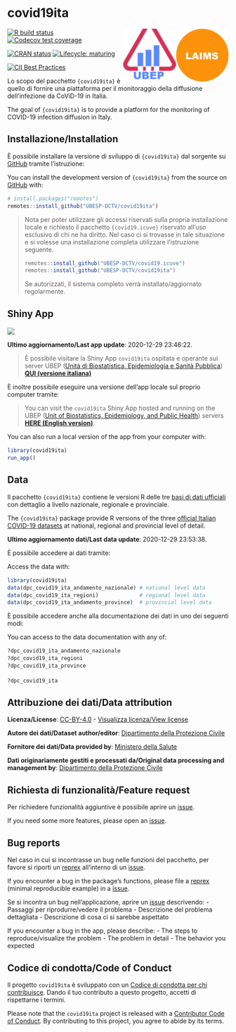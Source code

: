 
<!-- README.md is generated from README.Rmd. Please edit that file -->

# covid19ita

<img src='man/figures/logo-laims.jpg' align='right' height='120' /><img src='man/figures/logo-ubep.png' align='right' height='120' />

<!-- badges: start -->

[![R build
status](https://github.com/UBESP-DCTV/covid19ita/workflows/R-CMD-check/badge.svg)](https://github.com/UBESP-DCTV/covid19ita/actions)
[![Codecov test
coverage](https://codecov.io/gh/UBESP-DCTV/covid19ita/branch/master/graph/badge.svg)](https://codecov.io/gh/UBESP-DCTV/covid19ita?branch=master)

[![CRAN
status](https://www.r-pkg.org/badges/version/covid19ita)](https://CRAN.R-project.org/package=covid19ita)
[![Lifecycle:
maturing](https://img.shields.io/badge/lifecycle-maturing-blue.svg)](https://www.tidyverse.org/lifecycle/#maturing)

[![CII Best
Practices](https://bestpractices.coreinfrastructure.org/projects/3892/badge)](https://bestpractices.coreinfrastructure.org/projects/3892)
<!-- badges: end -->

Lo scopo del pacchetto `{covid19ita}` è quello di fornire una
piattaforma per il monitoraggio della diffusione dell’infezione da
CoViD-19 in Italia.

The goal of `{covid19ita}` is to provide a platform for the monitoring
of COVID-19 infection diffusion in Italy.

## Installazione/Installation

È possibile installare la versione di sviluppo di `{covid19ita}` dal
sorgente su [GitHub](https://github.com/) tramite l’istruzione:

You can install the development version of `{covid19ita}` from the
source on [GitHub](https://github.com/) with:

``` r
# install.packages("remotes")
remotes::install_github("UBESP-DCTV/covid19ita")
```

> Nota per poter utilizzare gli accessi riservati sulla propria
> installazione locale e richiesto il pacchetto `{covid19.icuve}`
> riservato all’uso esclusivo di chi ne ha diritto. Nel caso ci si
> trovasse in tale situazione e si volesse una installazione completa
> utilizzare l’istruzione seguente.
>
> ``` r
> remotes::install_github("UBESP-DCTV/covid19.icuve")
> remotes::install_github("UBESP-DCTV/covid19ita")
> ```
>
> Se autorizzati, il sistema completo verrà installato/aggiornato
> regolarmente.

## Shiny App

<img src='inst/app/www/covid19ita_screen.png' align="center"/>

**Ultimo aggiornamento/Last app update**: 2020-12-29 23:46:22.

> È possibile visitare la Shiny App `covid19ita` ospitata e operante sui
> server UBEP ([Unità di Biostatistica, Epidemiologia e Sanità
> Pubblica](https://ubesp.jimdofree.com/)) [**QUI (versione
> italiana)**](https://r-ubesp.dctv.unipd.it/shiny/covid19ita/)

È inoltre possibile eseguire una versione dell’app locale sul proprio
computer tramite:

> You can visit the `covid19ita` Shiny App hosted and running on the
> UBEP ([Unit of Biostatistics, Epidemiology, and Public
> Health](https://ubesp.jimdofree.com/)) servers [**HERE (English
> version)**](https://r-ubesp.dctv.unipd.it/shiny/covid19italy/).

You can also run a local version of the app from your computer with:

``` r
library(covid19ita)
run_app()
```

## Data

Il pacchetto `{covid19ita}` contiene le versioni R delle tre [basi di
dati ufficiali](https://github.com/pcm-dpc/COVID-19/) con dettaglio a
livello nazionale, regionale e provinciale.

The `{covid19ita}` package provide R versions of the three [official
Italian COVID-19 datasets](https://github.com/pcm-dpc/COVID-19/) at
national, regional and provincial level of detail.

**Ultimo aggiornamento dati/Last data update**: 2020-12-29 23:53:38.

È possibile accedere ai dati tramite:

Access the data with:

``` r
library(covid19ita)
data(dpc_covid19_ita_andamento_nazionale) # national level data
data(dpc_covid19_ita_regioni)             # regional level data
data(dpc_covid19_ita_andamento_province)  # provincial level data
```

È possibile accedere anche alla documentazione dei dati in uno dei
seguenti modi:

You can access to the data documentation with any of:

``` r
?dpc_covid19_ita_andamento_nazionale
?dpc_covid19_ita_regioni
?dpc_covid19_ita_province

?dpc_covid19_ita
```

## Attribuzione dei dati/Data attribution

**Licenza/License**:
[CC-BY-4.0](https://creativecommons.org/licenses/by/4.0/deed.en) -
[Visualizza licenza/View
license](https://github.com/pcm-dpc/COVID-19/blob/master/LICENSE)

**Autore dei dati/Dataset author/editor**: [Dipartimento della
Protezione Civile](http://www.protezionecivile.it/)

**Fornitore dei dati/Data provided by**: [Ministero della
Salute](http://www.salute.gov.it/)

**Dati originariamente gestiti e processati da/Original data processing
and management by**: [Dipartimento della Protezione
Civile](http://www.protezionecivile.it/)

## Richiesta di funzionalità/Feature request

Per richiedere funzionalità aggiuntive è possibile aprire un
[issue](https://github.com/UBESP-DCTV/covid19ita/issues).

If you need some more features, please open an
[issue](https://github.com/UBESP-DCTV/covid19ita/issues).

## Bug reports

Nel caso in cui si incontrasse un bug nelle funzioni del pacchetto, per
favore si riporti un [reprex](https://github.com/tidyverse/reprex)
all’interno di un
[issue](https://github.com/UBESP-DCTV/covid19ita/issues).

If you encounter a bug in the package’s functions, please file a
[reprex](https://github.com/tidyverse/reprex) (minimal reproducible
example) in a [issue](https://github.com/UBESP-DCTV/covid19ita/issues).

Se si incontra un bug nell’applicazione, aprire un
[issue](https://github.com/UBESP-DCTV/covid19ita/issues) descrivendo: -
Passaggi per riprodurre/vedere il problema - Descrizione del problema
dettagliata - Descrizione di cosa ci si sarebbe aspettato

If you encounter a bug in the app, please describe: - The steps to
reproduce/visualize the problem - The problem in detail - The behavior
you expected

## Codice di condotta/Code of Conduct

Il progetto `covid19ita` è sviluppato con un [Codice di condotta per chi
contribuisce](CODE_OF_CONDUCT.md). Dando il tuo contributo a questo
progetto, accetti di rispettarne i termini.

Please note that the `covid19ita` project is released with a
[Contributor Code of Conduct](CODE_OF_CONDUCT.md). By contributing to
this project, you agree to abide by its terms.
